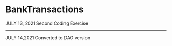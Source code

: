 # BankTransactions
JULY 13, 2021
Second Coding Exercise
**********************
JULY 14,2021
Converted to DAO version

